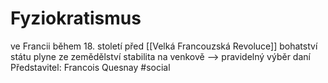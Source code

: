 # Fyziokratismus
ve Francii během 18. století před [[Velká Francouzská Revoluce]]
bohatství státu plyne ze zemědělství
stabilita na venkově --> pravidelný výběr daní
Představitel: Francois Quesnay
#social 